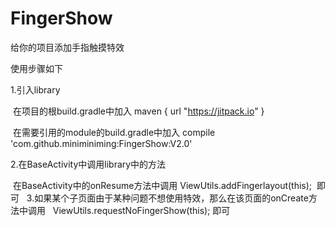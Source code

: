 # FingerShow
给你的项目添加手指触摸特效

使用步骤如下

1.引入library

  在项目的根build.gradle中加入   maven { url "https://jitpack.io" }
  
  在需要引用的module的build.gradle中加入
  compile 'com.github.miniminiming:FingerShow:V2.0'

2.在BaseActivity中调用library中的方法

  在BaseActivity中的onResume方法中调用  ViewUtils.addFingerlayout(this);  即可
  
3.如果某个子页面由于某种问题不想使用特效，那么在该页面的onCreate方法中调用   ViewUtils.requestNoFingerShow(this); 即可
